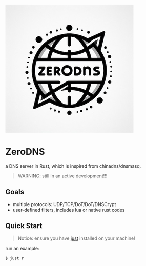 ![logo](./docs/logo.jpg)

# ZeroDNS

a DNS server in Rust, which is inspired from chinadns/dnsmasq.

> WARNING: still in an active development!!!

## Goals

- multiple protocols: UDP/TCP/DoT/DoT/DNSCrypt
- user-defined filters, includes lua or native rust codes

## Quick Start

> Notice: ensure you have [just](https://github.com/casey/just) installed on your machine!

run an example:

```shell
$ just r
```
